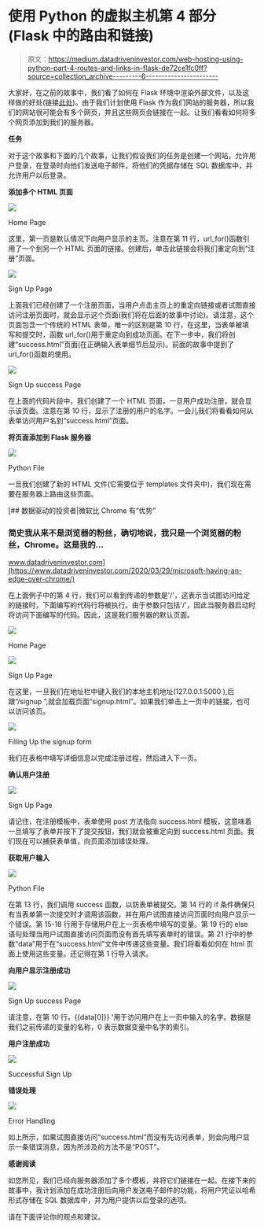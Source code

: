 # 使用 Python 的虚拟主机第 4 部分(Flask 中的路由和链接)

> 原文：<https://medium.datadriveninvestor.com/web-hosting-using-python-part-4-routes-and-links-in-flask-de72ce1fc0ff?source=collection_archive---------6----------------------->

大家好，在之前的故事中，我们看了如何在 Flask 环境中渲染外部文件，以及这样做的好处(链接[此处](https://medium.com/datadriveninvestor/web-hosting-using-python-part-3-5bcec13b6ed0))。由于我们计划使用 Flask 作为我们网站的服务器，所以我们的网站很可能会有多个网页，并且这些网页会链接在一起。让我们看看如何将多个网页添加到我们的服务器。

**任务**

对于这个故事和下面的几个故事，让我们假设我们的任务是创建一个网站，允许用户登录，在登录时向他们发送电子邮件，将他们的凭据存储在 SQL 数据库中，并允许用户以后登录。

**添加多个 HTML 页面**

![](img/26ae7868f4493e403d5b9a7de38ed496.png)

Home Page

这里，第一页是默认情况下向用户显示的主页。注意在第 11 行，url_for()函数引用了一个到另一个 HTML 页面的链接。创建后，单击此链接会将我们重定向到“注册”页面。

![](img/e1a73f37845a12d681bf81974926ae0f.png)

Sign Up Page

上面我们已经创建了一个注册页面，当用户点击主页上的重定向链接或者试图直接访问注册页面时，就会显示这个页面(我们将在后面的故事中讨论)。请注意，这个页面包含一个传统的 HTML 表单，唯一的区别是第 10 行，在这里，当表单被填写和提交时，函数 url_for()用于重定向到成功页面。在下一步中，我们将创建“success.html”页面(在正确输入表单细节后显示)。前面的故事中提到了 url_for()函数的使用。

![](img/698e0f237cb48219c5575d059d58197a.png)

Sign Up success Page

在上面的代码片段中，我们创建了一个 HTML 页面，一旦用户成功注册，就会显示该页面。注意在第 10 行，显示了注册的用户的名字。一会儿我们将看看如何从表单访问用户名到“success.html”页面。

**将页面添加到 Flask 服务器**

![](img/619748297907c2350268c23bcedb7c90.png)

Python File

一旦我们创建了新的 HTML 文件(它需要位于 templates 文件夹中)，我们现在需要在服务器上路由这些页面。

[](https://www.datadriveninvestor.com/2020/03/29/microsoft-having-an-edge-over-chrome/) [## 数据驱动的投资者|微软比 Chrome 有“优势”

### 简史我从来不是浏览器的粉丝，确切地说，我只是一个浏览器的粉丝，Chrome。这是我的…

www.datadriveninvestor.com](https://www.datadriveninvestor.com/2020/03/29/microsoft-having-an-edge-over-chrome/) 

在上面例子中的第 4 行，我们可以看到传递的参数是'/'，这表示当试图访问给定的链接时，下面编写的代码行将被执行。由于参数只包括'/'，因此当服务器启动时将访问下面编写的代码。因此，这是我们服务器的默认页面。

![](img/6e1ded13a00a065f33c7206625ae6701.png)

Home Page

![](img/3e2aedc069b93926960b2bf77301883d.png)

Sign Up Page

在这里，一旦我们在地址栏中键入我们的本地主机地址(127.0.0.1:5000 ),后跟“/signup ”,就会加载页面“signup.html”。如果我们单击上一页中的链接，也可以访问该页。

![](img/2b61893edc0648f1c2a7b6ce2314e35d.png)

Filling Up the signup form

我们在表格中填写详细信息以完成注册过程，然后进入下一页。

**确认用户注册**

![](img/e1a73f37845a12d681bf81974926ae0f.png)

Sign Up Page

请记住，在注册模板中，表单使用 post 方法指向 success.html 模板，这意味着一旦填写了表单并按下了提交按钮，我们就会被重定向到 success.html 页面。我们现在可以捕获表单值，向页面添加错误处理。

**获取用户输入**

![](img/619748297907c2350268c23bcedb7c90.png)

Python File

在第 13 行，我们调用 success 函数，以防表单被提交。第 14 行的 if 条件确保只有当表单第一次提交时才调用该函数，并在用户试图直接访问页面时向用户显示一个错误。第 15-18 行用于存储用户在上一页表格中填写的变量。第 19 行的 else 语句处理当用户试图直接访问页面而没有首先填写表单时的错误。第 21 行中的参数“data”用于在“success.html”文件中传递这些变量。我们将看看如何在 html 页面上使用这些变量。还记得在第 1 行导入请求。

**向用户显示注册成功**

![](img/698e0f237cb48219c5575d059d58197a.png)

Sign Up success Page

请注意，在第 10 行，{{data[0]}} '用于访问用户在上一页中输入的名字。数据是我们之前传递的变量的名称，0 表示数据变量中名字的索引。

**用户注册成功**

![](img/4575980bea9ff9c223263712c708bb3e.png)

Successful Sign Up

**错误处理**

![](img/93cfc901fbf0dd7b767469b3680ad0e3.png)

Error Handling

如上所示，如果试图直接访问“success.html”而没有先访问表单，则会向用户显示一条错误消息，因为所涉及的方法不是“POST”。

**感谢阅读**

如您所见，我们已经向服务器添加了多个模板，并将它们链接在一起。在接下来的故事中，我计划添加在成功注册后向用户发送电子邮件的功能，将用户凭证以哈希形式存储在 SQL 数据库中，并为用户提供以后登录的选项。

请在下面评论你的观点和建议。